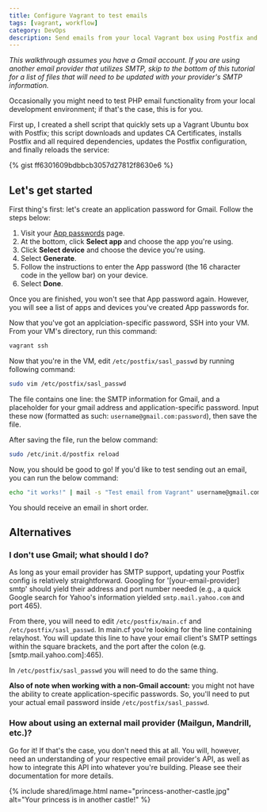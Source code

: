 ```yaml
---
title: Configure Vagrant to test emails
tags: [vagrant, workflow]
category: DevOps
description: Send emails from your local Vagrant box using Postfix and Gmail
---
```


_This walkthrough assumes you have a Gmail account. If you are using another
email provider that utilizes SMTP, skip to the bottom of this tutorial for a
list of files that will need to be updated with your provider's SMTP
information._

Occasionally you might need to test PHP email functionality from your local
development environment; if that's the case, this is for you.

First up, I created a shell script that quickly sets up a Vagrant Ubuntu box
with Postfix; this script downloads and updates CA Certificates, installs
Postfix and all required dependencies, updates the Postfix configuration, and
finally reloads the service:

{% gist ff6301609bdbbcb3057d27812f8630e6 %}

## Let's get started

First thing's first: let's create an application password for Gmail. Follow the
steps below:

1. Visit your [App passwords][app-passwords] page.
2. At the bottom, click **Select app** and choose the app you're using.
3. Click **Select device** and choose the device you're using.
4. Select **Generate**.
5. Follow the instructions to enter the App password (the 16 character code in
the yellow bar) on your device.
6. Select **Done**.

[app-passwords]: https://security.google.com/settings/security/apppasswords

Once you are finished, you won't see that App password again. However, you will
see a list of apps and devices you've created App passwords for.

Now that you've got an applciation-specific password, SSH into your VM. From
your VM's directory, run this command:

```bash
vagrant ssh
```

Now that you're in the VM, edit `/etc/postfix/sasl_passwd` by running following
command:

```bash
sudo vim /etc/postfix/sasl_passwd
```

The file contains one line: the SMTP information for Gmail, and a placeholder
for your gmail address and application-specific password. Input these now
(formatted as such: `username@gmail.com:password`), then save the file.

After saving the file, run the below command:

```bash
sudo /etc/init.d/postfix reload
```

Now, you should be good to go! If you'd like to test sending out an email, you
can run the below command:

```bash
echo "it works!" | mail -s "Test email from Vagrant" username@gmail.com
```

You should receive an email in short order.

## Alternatives

### I don't use Gmail; what should I do?

As long as your email provider has SMTP support, updating your Postfix config is
relatively straightforward. Googling for '[your-email-provider] smtp' should
yield their address and port number needed (e.g., a quick Google search for
Yahoo's information yielded `smtp.mail.yahoo.com` and port 465).

From there, you will need to edit `/etc/postfix/main.cf` and
`/etc/postfix/sasl_passwd`. In main.cf you're looking for the line containing
relayhost. You will update this line to have your email client's SMTP settings
within the square brackets, and the port after the colon (e.g.
\[smtp.mail.yahoo.com]:465).

In `/etc/postfix/sasl_passwd` you will need to do the same thing.

**Also of note when working with a non-Gmail account:** you might not have the
ability to create application-specific passwords. So, you'll need to put your
actual email password inside `/etc/postfix/sasl_passwd`. 

### How about using an external mail provider (Mailgun, Mandrill, etc.)?

Go for it! If that's the case, you don't need this at all. You will, however,
need an understanding of your respective email provider's API, as well as how to
integrate this API into whatever you're building. Please see their documentation
for more details.

{% include shared/image.html name="princess-another-castle.jpg" alt="Your
princess is in another castle!" %}
